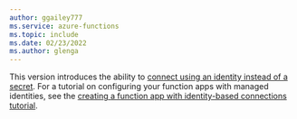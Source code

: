 ```yaml
---
author: ggailey777
ms.service: azure-functions
ms.topic: include
ms.date: 02/23/2022
ms.author: glenga
---
```


This version introduces the ability to [connect using an identity instead of a secret](../articles/azure-functions/functions-reference.md#configure-an-identity-based-connection). For a tutorial on configuring your function apps with managed identities, see the [creating a function app with identity-based connections tutorial](../articles/azure-functions/functions-identity-based-connections-tutorial.md). 